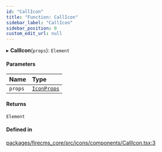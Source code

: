 ```yaml
---
id: "CallIcon"
title: "Function: CallIcon"
sidebar_label: "CallIcon"
sidebar_position: 0
custom_edit_url: null
---
```


▸ **CallIcon**(`props`): `Element`

#### Parameters

| Name | Type |
| :------ | :------ |
| `props` | [`IconProps`](../types/IconProps.md) |

#### Returns

`Element`

#### Defined in

[packages/firecms_core/src/icons/components/CallIcon.tsx:3](https://github.com/FireCMSco/firecms/blob/d45f3739/packages/firecms_core/src/icons/components/CallIcon.tsx#L3)
